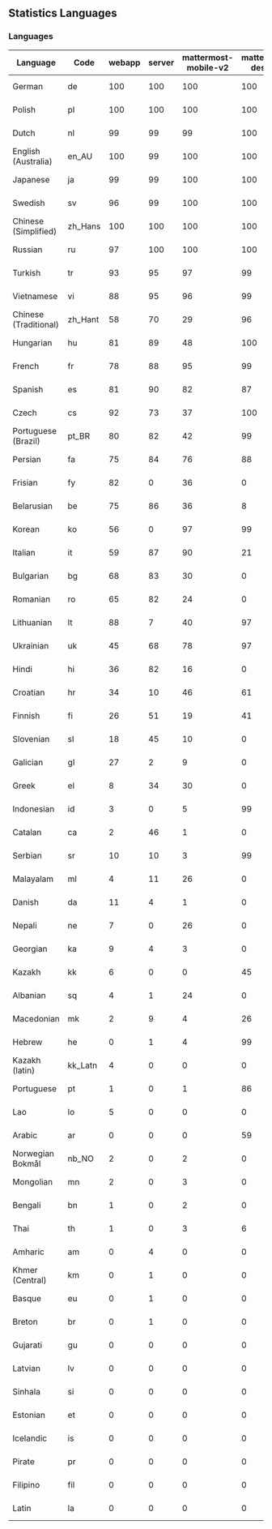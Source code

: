 ## Statistics Languages ##
###  Languages  ###
|Language|Code|webapp|server|mattermost-mobile-v2|mattermost-desktop|playbook-webapp|calls-webapp|Total|Last Modified|
|---|---|---|---|---|---|---|---|---|---|
|German|de| 100| 100| 100| 100| 0| 100| 100|2024-03-01T08:10:42.052247Z|
|Polish|pl| 100| 100| 100| 100| 0| 100| 100|2024-03-01T08:10:42.215448Z|
|Dutch|nl| 99| 99| 99| 100| 0| 97| 99|2024-02-29T14:41:09.980260Z|
|English (Australia)|en_AU| 100| 99| 100| 100| 0| 0| 99|2024-02-28T11:03:14.993303Z|
|Japanese|ja| 99| 99| 100| 100| 0| 97| 99|2024-02-29T14:41:08.806489Z|
|Swedish|sv| 96| 99| 100| 100| 0| 90| 97|2024-03-02T20:03:15.448984Z|
|Chinese (Simplified)|zh_Hans| 100| 100| 100| 100| 0| 98| 95|2024-02-29T14:41:03.668755Z|
|Russian|ru| 97| 100| 100| 100| 0| 69| 95|2024-02-29T14:41:00.426747Z|
|Turkish|tr| 93| 95| 97| 99| 0| 90| 94|2024-02-29T14:41:01.844741Z|
|Vietnamese|vi| 88| 95| 96| 99| 0| 90| 91|2024-02-29T14:41:03.162802Z|
|Chinese (Traditional)|zh_Hant| 58| 70| 29| 96| 0| 15| 87|2024-02-29T14:41:04.252778Z|
|Hungarian|hu| 81| 89| 48| 100| 0| 0| 81|2024-02-26T16:11:10.933341Z|
|French|fr| 78| 88| 95| 99| 0| 52| 80|2024-02-29T14:41:07.484414Z|
|Spanish|es| 81| 90| 82| 87| 0| 25| 78|2024-03-02T05:03:14.974701Z|
|Czech|cs| 92| 73| 37| 100| 0| 97| 77|2024-03-01T04:39:13.440831Z|
|Portuguese (Brazil)|pt_BR| 80| 82| 42| 99| 0| 89| 77|2024-02-29T14:41:10.797653Z|
|Persian|fa| 75| 84| 76| 88| 0| 0| 73|2024-02-26T16:10:19.662762Z|
|Frisian|fy| 82| 0| 36| 0| 0| 0| 72|2024-02-26T16:10:36.613148Z|
|Belarusian|be| 75| 86| 36| 8| 0| 0| 72|2024-02-26T16:09:21.099899Z|
|Korean|ko| 56| 0| 97| 99| 0| 89| 68|2024-02-29T14:41:09.247385Z|
|Italian|it| 59| 87| 90| 21| 0| 21| 67|2024-02-29T14:41:08.311130Z|
|Bulgarian|bg| 68| 83| 30| 0| 0| 0| 66|2024-02-26T16:09:25.392204Z|
|Romanian|ro| 65| 82| 24| 0| 0| 0| 63|2024-02-26T16:13:31.071742Z|
|Lithuanian|lt| 88| 7| 40| 97| 0| 80| 62|2024-02-29T14:41:09.613046Z|
|Ukrainian|uk| 45| 68| 78| 97| 0| 0| 56|2024-02-26T16:14:26.024391Z|
|Hindi|hi| 36| 82| 16| 0| 0| 0| 45|2024-02-26T16:10:57.847438Z|
|Croatian|hr| 34| 10| 46| 61| 0| 97| 36|2024-02-29T14:41:07.876504Z|
|Finnish|fi| 26| 51| 19| 41| 0| 0| 32|2024-02-26T16:10:23.790004Z|
|Slovenian|sl| 18| 45| 10| 0| 0| 0| 22|2024-02-26T16:13:49.011856Z|
|Galician|gl| 27| 2| 9| 0| 0| 0| 17|2024-02-26T16:10:40.917974Z|
|Greek|el| 8| 34| 30| 0| 0| 0| 17|2024-02-26T16:09:56.403567Z|
|Indonesian|id| 3| 0| 5| 99| 0| 0| 14|2024-02-26T16:11:17.103072Z|
|Catalan|ca| 2| 46| 1| 0| 0| 0| 13|2024-02-26T16:09:39.093498Z|
|Serbian|sr| 10| 10| 3| 99| 0| 0| 12|2024-02-26T16:14:00.640273Z|
|Malayalam|ml| 4| 11| 26| 0| 0| 0| 9|2024-02-26T16:12:38.222992Z|
|Danish|da| 11| 4| 1| 0| 0| 0| 8|2024-02-26T16:09:48.075318Z|
|Nepali|ne| 7| 0| 26| 0| 0| 0| 7|2024-02-26T16:12:54.957845Z|
|Georgian|ka| 9| 4| 3| 0| 0| 0| 7|2024-02-26T16:11:41.416888Z|
|Kazakh|kk| 6| 0| 0| 45| 0| 0| 6|2024-02-26T16:11:52.213677Z|
|Albanian|sq| 4| 1| 24| 0| 0| 0| 5|2024-02-26T16:13:54.585030Z|
|Macedonian|mk| 2| 9| 4| 26| 0| 0| 5|2024-02-26T16:12:32.421373Z|
|Hebrew|he| 0| 1| 4| 99| 0| 0| 4|2024-02-26T16:10:51.738947Z|
|Kazakh (latin)|kk_Latn| 4| 0| 0| 0| 0| 0| 4|2024-02-26T16:11:46.338774Z|
|Portuguese|pt| 1| 0| 1| 86| 0| 0| 3|2024-02-26T16:13:24.885953Z|
|Lao|lo| 5| 0| 0| 0| 0| 0| 3|2024-02-26T16:12:14.813193Z|
|Arabic|ar| 0| 0| 0| 59| 0| 0| 2|2024-02-26T16:09:16.128206Z|
|Norwegian Bokmål|nb_NO| 2| 0| 2| 0| 0| 0| 2|2024-02-26T16:12:49.012593Z|
|Mongolian|mn| 2| 0| 3| 0| 0| 0| 2|2024-02-26T16:12:43.180674Z|
|Bengali|bn| 1| 0| 2| 0| 0| 0| 1|2024-02-26T16:09:29.726840Z|
|Thai|th| 1| 0| 3| 6| 0| 0| 1|2024-02-26T16:14:12.337029Z|
|Amharic|am| 0| 4| 0| 0| 0| 0| 1|2024-02-26T16:09:11.523564Z|
|Khmer (Central)|km| 0| 1| 0| 0| 0| 0| 0|2024-02-26T16:11:58.478995Z|
|Basque|eu| 0| 1| 0| 0| 0| 0| 0|2024-02-26T16:10:14.681950Z|
|Breton|br| 0| 1| 0| 0| 0| 0| 0|2024-02-26T16:09:34.526675Z|
|Gujarati|gu| 0| 0| 0| 0| 0| 0| 0|2024-02-26T16:10:45.531851Z|
|Latvian|lv| 0| 0| 0| 0| 0| 0| 0|2024-02-26T16:12:26.404630Z|
|Sinhala|si| 0| 0| 0| 0| 0| 0| 0|2024-02-26T16:13:42.645282Z|
|Estonian|et| 0| 0| 0| 0| 0| 0| 0|2024-02-26T16:10:10.086530Z|
|Icelandic|is| 0| 0| 0| 0| 0| 0| 0|2024-02-26T16:11:22.785626Z|
|Pirate|pr| 0| 0| 0| 0| 0| 0| 0|2024-02-26T16:13:12.831795Z|
|Filipino|fil| 0| 0| 0| 0| 0| 0| 0|2024-02-26T16:10:27.996736Z|
|Latin|la| 0| 0| 0| 0| 0| 0| 0|2024-02-26T16:12:08.542290Z|
